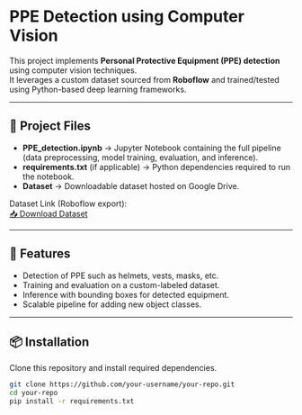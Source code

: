# PPE Detection using Computer Vision

This project implements **Personal Protective Equipment (PPE) detection** using computer vision techniques.  
It leverages a custom dataset sourced from **Roboflow** and trained/tested using Python-based deep learning frameworks.

---

## 📂 Project Files
- **PPE_detection.ipynb** → Jupyter Notebook containing the full pipeline (data preprocessing, model training, evaluation, and inference).
- **requirements.txt** (if applicable) → Python dependencies required to run the notebook.
- **Dataset** → Downloadable dataset hosted on Google Drive.

Dataset Link (Roboflow export):  
[📥 Download Dataset](https://drive.google.com/file/d/1t9pLBERWMYwj_QM6OgPu5sW0IX50h2pu/view?usp=sharing)

---

## 🚀 Features
- Detection of PPE such as helmets, vests, masks, etc.
- Training and evaluation on a custom-labeled dataset.
- Inference with bounding boxes for detected equipment.
- Scalable pipeline for adding new object classes.

---

## 📦 Installation
Clone this repository and install required dependencies.

```bash
git clone https://github.com/your-username/your-repo.git
cd your-repo
pip install -r requirements.txt
